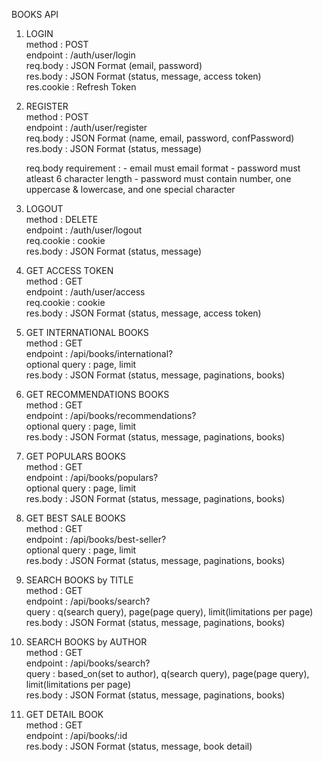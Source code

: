 BOOKS API

1. LOGIN\
   method : POST\
   endpoint : /auth/user/login\
   req.body : JSON Format (email, password)\
   res.body : JSON Format (status, message, access token)\
   res.cookie : Refresh Token

2. REGISTER\
   method : POST\
   endpoint : /auth/user/register\
   req.body : JSON Format (name, email, password, confPassword)\
   res.body : JSON Format (status, message)

    req.body requirement : - email must email format - password must atleast 6 character length - password must contain number, one uppercase & lowercase, and one special character

3. LOGOUT\
   method : DELETE\
   endpoint : /auth/user/logout\
   req.cookie : cookie\
   res.body : JSON Format (status, message)

4. GET ACCESS TOKEN\
   method : GET\
   endpoint : /auth/user/access\
   req.cookie : cookie\
   res.body : JSON Format (status, message, access token)

5. GET INTERNATIONAL BOOKS\
   method : GET\
   endpoint : /api/books/international?\
   optional query : page, limit\
   res.body : JSON Format (status, message, paginations, books)

6. GET RECOMMENDATIONS BOOKS\
   method : GET\
   endpoint : /api/books/recommendations?\
   optional query : page, limit\
   res.body : JSON Format (status, message, paginations, books)

7. GET POPULARS BOOKS\
   method : GET\
   endpoint : /api/books/populars?\
   optional query : page, limit\
   res.body : JSON Format (status, message, paginations, books)

8. GET BEST SALE BOOKS\
   method : GET\
   endpoint : /api/books/best-seller?\
   optional query : page, limit\
   res.body : JSON Format (status, message, paginations, books)

9. SEARCH BOOKS by TITLE\
   method : GET\
   endpoint : /api/books/search?\
   query : q(search query), page(page query), limit(limitations per page)\
   res.body : JSON Format (status, message, paginations, books)

10. SEARCH BOOKS by AUTHOR\
    method : GET\
    endpoint : /api/books/search?\
    query : based_on(set to author), q(search query), page(page query), limit(limitations per page)\
    res.body : JSON Format (status, message, paginations, books)

11. GET DETAIL BOOK\
    method : GET\
    endpoint : /api/books/:id\
    res.body : JSON Format (status, message, book detail)
